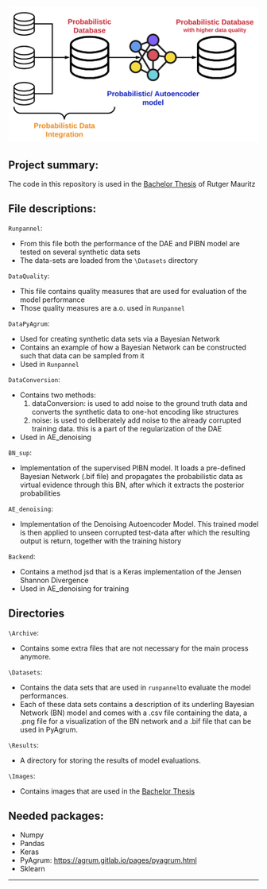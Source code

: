 ![Cleaning probabilistic data](Images/Process.png?raw=true "Cleaning probabilistic data")


## Project summary:
The code in this repository is used in the [Bachelor Thesis](https://github.com/RRMauritz/PDBQ/blob/master/Mauritz_BA_EEMCS.pdf) of Rutger Mauritz

## File descriptions:

`Runpannel`:
- From this file both the performance of the DAE and PIBN model are tested on several synthetic data sets
- The data-sets are loaded from the `\Datasets` directory

`DataQuality`:
- This file contains quality measures that are used for evaluation of the model performance
- Those quality measures are a.o. used in `Runpannel`

`DataPyAgrum`:
- Used for creating synthetic data sets via a Bayesian Network
- Contains an example of how a Bayesian Network can be constructed such that data can be sampled from it
- Used in `Runpannel`

`DataConversion`:
- Contains two methods:
	1) dataConversion: is used to add noise to the ground truth data and converts the synthetic data
	   to one-hot encoding like structures
	2) noise: is used to deliberately add noise to the already corrupted training data.
	   this is a part of the regularization of the DAE
- Used in AE_denoising

`BN_sup`:
- Implementation of the supervised PIBN model. It loads a pre-defined Bayesian Network (.bif file)
  and propagates the probabilistic data as virtual evidence through this BN, after which it extracts
  the posterior probabilities

`AE_denoising`:
- Implementation of the Denoising Autoencoder Model. This trained model is then applied to unseen
  corrupted test-data after which the resulting output is return, together with the training history

`Backend`:
- Contains a method jsd that is a Keras implementation of the Jensen Shannon Divergence
- Used in AE_denoising for training


## Directories

`\Archive`:
- Contains some extra files that are not necessary for the main process anymore. 

`\Datasets`: 
- Contains the data sets that are used in `runpannel`to evaluate the model performances.
- Each of these data sets contains  a description of its underling Bayesian Network (BN) model and comes with a .csv file containing the data, 
a .png file for a visualization of the BN network and a .bif file that can be used in PyAgrum. 

`\Results`: 
- A directory for storing the results of model evaluations. 

`\Images`: 
- Contains images that are used in the [Bachelor Thesis](https://github.com/RRMauritz/PDBQ/blob/master/Mauritz_BA_EEMCS.pdf)

## Needed packages:
- Numpy
- Pandas
- Keras
- PyAgrum: https://agrum.gitlab.io/pages/pyagrum.html
- Sklearn
------------------------------------------------------------------------


